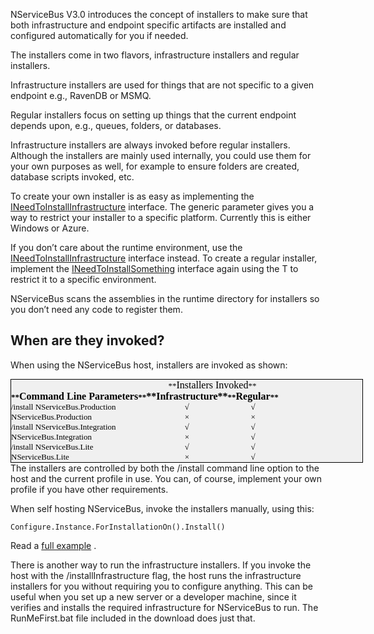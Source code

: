 <!--
title: "NServiceBus Installers"
tags: 
-->
NServiceBus V3.0 introduces the concept of installers to make sure that both infrastructure and endpoint specific artifacts are installed and configured automatically for you if needed.

The installers come in two flavors, infrastructure installers and regular installers. 

Infrastructure installers are used for things that are not specific to a given endpoint e.g., RavenDB or MSMQ. 

Regular installers focus on setting up things that the current endpoint depends upon, e.g., queues, folders, or databases. 

Infrastructure installers are always invoked before regular installers. Although the installers are mainly used internally, you could use them for your own purposes as well, for example to ensure folders are created, database scripts invoked, etc.

To create your own installer is as easy as implementing the
[INeedToInstallInfrastructure<t>](https://github.com/NServiceBus/NServiceBus/blob/master/src/installation/NServiceBus.Installation/INeedToInstallInfrastructure.cs) interface. The generic parameter gives you a way to restrict your installer to a specific platform. Currently this is either Windows or Azure. 

If you don’t care about the runtime environment, use the
[INeedToInstallInfrastructure](https://github.com/NServiceBus/NServiceBus/blob/master/src/installation/NServiceBus.Installation/INeedToInstallInfrastructure.cs) interface instead. To create a regular installer, implement the
[INeedToInstallSomething<t>](https://github.com/NServiceBus/NServiceBus/blob/master/src/installation/NServiceBus.Installation/INeedToInstallSomething.cs) interface again using the T to restrict it to a specific environment.

NServiceBus scans the assemblies in the runtime directory for installers so you don’t need any code to register them.

When are they invoked?
----------------------

When using the NServiceBus host, installers are invoked as shown:

<table style="margin: 0px; padding: 0px; border: 1px solid black; font-size: 13px; font-family: Calibri; vertical-align: baseline; outline: none; color: rgb(0, 0, 0); line-height: normal; background-color: rgb(240, 240, 240); width: 564px;">
<tbody style="margin: 0px; padding: 0px; border: 0px; vertical-align: baseline; outline: none;">
<tr style="margin: 0px; padding: 0px; border: 0px; vertical-align: baseline; outline: none;">
<th style="margin: 0px; padding: 3px; border: 0px; vertical-align: baseline; outline: none;">
</th>
<td colspan="2" style="margin: 0px; padding: 0px; border: 0px; vertical-align: baseline; outline: none; text-align: center;">
<span style="margin: 0px; padding: 0px; border: 0px; vertical-align: baseline; outline: none;">**<span style="margin: 0px; padding: 0px; border: 0px; font-size: medium; vertical-align: baseline; outline: none;">Installers Invoked</span>**</span>

</td>
</tr>
<tr style="margin: 0px; padding: 0px; border: 0px; vertical-align: baseline; outline: none;">
<th style="margin: 0px; padding: 0px; border: 0px; vertical-align: baseline; outline: none;">
**<span style="margin: 0px; padding: 0px; border: 0px; font-size: medium; vertical-align: baseline; outline: none;">Command Line Parameters</span>**

</th>
<th style="margin: 0px; padding: 0px; border: 0px; font-size: medium; vertical-align: baseline; outline: none; text-align: center;">
**Infrastructure**

</th>
<th style="margin: 0px; padding: 0px; border: 0px; vertical-align: baseline; outline: none; text-align: center;">
**<span style="margin: 0px; padding: 0px; border: 0px; font-size: medium; vertical-align: baseline; outline: none;">Regular</span>**

</th>
</tr>
<tr style="margin: 0px; padding: 0px; border: 0px; vertical-align: baseline; outline: none;">
<td style="margin: 0px; padding: 0px; border: 0px; vertical-align: baseline; outline: none;">
/install NServiceBus.Production

</td>
<td style="margin: 0px; padding: 0px; border: 0px; vertical-align: baseline; outline: none; text-align: center;">
√

</td>
<td style="margin: 0px; padding: 0px; border: 0px; vertical-align: baseline; outline: none; text-align: center;">
√

</td>
</tr>
<tr style="margin: 0px; padding: 0px; border: 0px; vertical-align: baseline; outline: none;">
<td style="margin: 0px; padding: 0px; border: 0px; vertical-align: baseline; outline: none;"> NServiceBus.Production

</td>
<td style="margin: 0px; padding: 0px; border: 0px; vertical-align: baseline; outline: none; text-align: center;">
×

</td>
<td style="margin: 0px; padding: 0px; border: 0px; vertical-align: baseline; outline: none; text-align: center;">
×

</td>
</tr>
<tr style="margin: 0px; padding: 0px; border: 0px; vertical-align: baseline; outline: none;">
<td style="margin: 0px; padding: 0px; border: 0px; vertical-align: baseline; outline: none;">
/install NServiceBus.Integration

</td>
<td style="margin: 0px; padding: 0px; border: 0px; vertical-align: baseline; outline: none; text-align: center;">
√

</td>
<td style="margin: 0px; padding: 0px; border: 0px; vertical-align: baseline; outline: none; text-align: center;">
√

</td>
</tr>
<tr style="margin: 0px; padding: 0px; border: 0px; vertical-align: baseline; outline: none;">
<td style="margin: 0px; padding: 0px; border: 0px; vertical-align: baseline; outline: none;"> NServiceBus.Integration

</td>
<td style="margin: 0px; padding: 0px; border: 0px; vertical-align: baseline; outline: none; text-align: center;">
×

</td>
<td style="margin: 0px; padding: 0px; border: 0px; vertical-align: baseline; outline: none; text-align: center;">
√

</td>
</tr>
<tr style="margin: 0px; padding: 0px; border: 0px; vertical-align: baseline; outline: none;">
<td style="margin: 0px; padding: 0px; border: 0px; vertical-align: baseline; outline: none;">
/install NServiceBus.Lite

</td>
<td style="margin: 0px; padding: 0px; border: 0px; vertical-align: baseline; outline: none; text-align: center;">
√

</td>
<td style="margin: 0px; padding: 0px; border: 0px; vertical-align: baseline; outline: none; text-align: center;">
√

</td>
</tr>
<tr style="margin: 0px; padding: 0px; border: 0px; vertical-align: baseline; outline: none;">
<td style="margin: 0px; padding: 0px; border: 0px; vertical-align: baseline; outline: none;"> NServiceBus.Lite

</td>
<td style="margin: 0px; padding: 0px; border: 0px; vertical-align: baseline; outline: none; text-align: center;">
×

</td>
<td style="margin: 0px; padding: 0px; border: 0px; vertical-align: baseline; outline: none; text-align: center;">
√

</td>
</tr>
</tbody>
</table> The installers are controlled by both the /install command line option to the host and the current profile in use. You can, of course, implement your own profile if you have other requirements.

When self hosting NServiceBus, invoke the installers manually, using this:


    Configure.Instance.ForInstallationOn().Install()


Read a [full example](http://github.com/NServiceBus/NServiceBus/blob/master/Samples/AsyncPages/WebApplication1/Global.asax.cs)
.

There is another way to run the infrastructure installers. If you invoke the host with the /installInfrastructure flag, the host runs the infrastructure installers for you without requiring you to configure anything. This can be useful when you set up a new server or a developer machine, since it verifies and installs the required infrastructure for NServiceBus to run. The RunMeFirst.bat file included in the download does just that.

